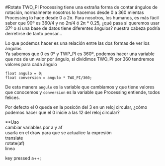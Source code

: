 #Rotate TWO_PI
Processing tiene una extraña forma de contar ángulos de rotación, normalmente nosotros lo hacemos desde 0 a 360 mientas Processing lo hace desde 0 a 2π. Para nosotros, los humanos, es más fácil saber que 90º es 360/4 y no 2π/4 ó 2π * 0.25, ¿qué pasa si queremos usar 37º o si una base de datos tiene diferentes ángulos? nuestra cabeza podría derretirse de tanto pensar…  

Lo que podemos hacer es una relación entre las dos formas de ver los ángulos  
Ya sabemos que 0 es 0º y TWP_PI es 360º, podemos hacer una variable que nos de un valor por ángulo, si dividimos TWO_PI por 360 tendremos valores para cada ángulo
```{processing}
float angulo = 0;
float conversion = angulo * TWO_PI/360;
```
De esta manera `angulo` es la variable que cambiamos y que tiene valores que conocemos y `conversion` es la variable que Processing entiende, todos felices. 

Por defecto el 0 queda en la posicón del 3 en un reloj circular, ¿cómo podemos hacer que el 0 inicie a las 12 del reloj circular?

**Uso  
cambiar variables por a y af  
usarla en el draw para que se actualice la expresión  
translate  
rotate(af)  
linea  
  
key pressed 
a++;

